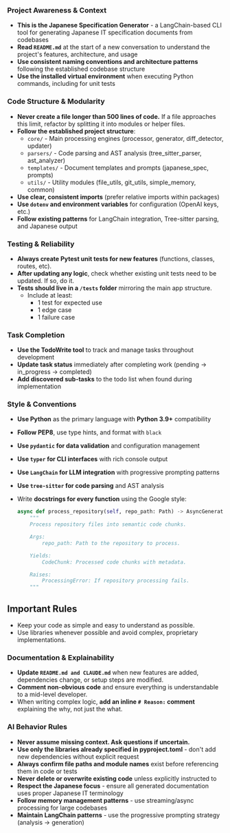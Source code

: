 ### Project Awareness & Context

- **This is the Japanese Specification Generator** - a LangChain-based CLI tool for generating Japanese IT specification documents from codebases
- **Read `README.md`** at the start of a new conversation to understand the project's features, architecture, and usage
- **Use consistent naming conventions and architecture patterns** following the established codebase structure
- **Use the installed virtual environment** when executing Python commands, including for unit tests

### Code Structure & Modularity

- **Never create a file longer than 500 lines of code.** If a file approaches this limit, refactor by splitting it into modules or helper files.
- **Follow the established project structure**:
  - `core/` - Main processing engines (processor, generator, diff_detector, updater)
  - `parsers/` - Code parsing and AST analysis (tree_sitter_parser, ast_analyzer)
  - `templates/` - Document templates and prompts (japanese_spec, prompts)
  - `utils/` - Utility modules (file_utils, git_utils, simple_memory, common)
- **Use clear, consistent imports** (prefer relative imports within packages)
- **Use `dotenv` and environment variables** for configuration (OpenAI keys, etc.)
- **Follow existing patterns** for LangChain integration, Tree-sitter parsing, and Japanese output

### Testing & Reliability

- **Always create Pytest unit tests for new features** (functions, classes, routes, etc).
- **After updating any logic**, check whether existing unit tests need to be updated. If so, do it.
- **Tests should live in a `/tests` folder** mirroring the main app structure.
  - Include at least:
    - 1 test for expected use
    - 1 edge case
    - 1 failure case

### Task Completion

- **Use the TodoWrite tool** to track and manage tasks throughout development
- **Update task status** immediately after completing work (pending → in_progress → completed)
- **Add discovered sub-tasks** to the todo list when found during implementation

### Style & Conventions

- **Use Python** as the primary language with **Python 3.9+** compatibility
- **Follow PEP8**, use type hints, and format with `black`
- **Use `pydantic` for data validation** and configuration management
- **Use `typer` for CLI interfaces** with rich console output
- **Use `LangChain` for LLM integration** with progressive prompting patterns
- **Use `tree-sitter` for code parsing** and AST analysis
- Write **docstrings for every function** using the Google style:

  ```python
  async def process_repository(self, repo_path: Path) -> AsyncGenerator[CodeChunk, None]:
      """
      Process repository files into semantic code chunks.

      Args:
          repo_path: Path to the repository to process.

      Yields:
          CodeChunk: Processed code chunks with metadata.

      Raises:
          ProcessingError: If repository processing fails.
      """
  ```

## Important Rules

- Keep your code as simple and easy to understand as possible.
- Use libraries whenever possible and avoid complex, proprietary implementations.

### Documentation & Explainability

- **Update `README.md and CLAUDE.md`** when new features are added, dependencies change, or setup steps are modified.
- **Comment non-obvious code** and ensure everything is understandable to a mid-level developer.
- When writing complex logic, **add an inline `# Reason:` comment** explaining the why, not just the what.

### AI Behavior Rules

- **Never assume missing context. Ask questions if uncertain.**
- **Use only the libraries already specified in pyproject.toml** - don't add new dependencies without explicit request
- **Always confirm file paths and module names** exist before referencing them in code or tests
- **Never delete or overwrite existing code** unless explicitly instructed to
- **Respect the Japanese focus** - ensure all generated documentation uses proper Japanese IT terminology
- **Follow memory management patterns** - use streaming/async processing for large codebases
- **Maintain LangChain patterns** - use the progressive prompting strategy (analysis → generation)
